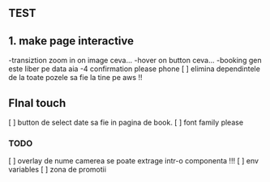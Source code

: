 ## TEST

## 1. make page interactive
-transiztion zoom in on image ceva...
-hover on button ceva...
-booking gen este liber pe data aia
-4 confirmation please phone 
[ ] elimina dependintele de la toate pozele sa fie la tine pe aws !!

## FInal touch
[ ] button de select date sa fie in pagina de book.
[ ] font family please


### TODO
[ ] overlay de nume camerea se poate extrage intr-o componenta !!!
[ ] env variables
[ ] zona de promotii